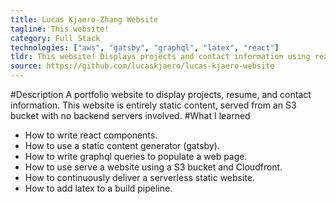 ```yaml
---
title: Lucas Kjaero-Zhang Website
tagline: This website!
category: Full Stack
technologies: ["aws", "gatsby", "graphql", "latex", "react"]
tldr: This website! Displays projects and contact information using react and S3.
source: https://github.com/lucaskjaero/lucas-kjaero-website
---
```

#Description
A portfolio website to display projects, resume, and contact information. This website is entirely static content, served from an S3 bucket with no backend servers involved.
#What I learned
- How to write react components.
- How to use a static content generator (gatsby).
- How to write graphql queries to populate a web page.
- How to use serve a website using a S3 bucket and Cloudfront.
- How to continuously deliver a serverless static website.
- How to add latex to a build pipeline.
